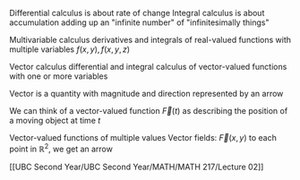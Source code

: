 Differential calculus is about rate of change
Integral calculus is about accumulation
	adding up an "infinite number" of "infinitesimally things"

Multivariable calculus
	derivatives and integrals of real-valued functions with multiple variables
		$f(x,y), f(x,y,z)$
		
Vector calculus
	differential and integral calculus of vector-valued functions with one or more variables

Vector is a quantity with magnitude and direction
	represented by an arrow

We can think of a vector-valued function $\vec{F}(t)$ as describing the position of a moving object at time $t$

Vector-valued functions of multiple values
	Vector fields:
		$\vec{F}(x,y)$
			to each point in $\mathbb{R}^2$, we get an arrow

[[UBC Second Year/UBC Second Year/MATH/MATH 217/Lecture 02]]